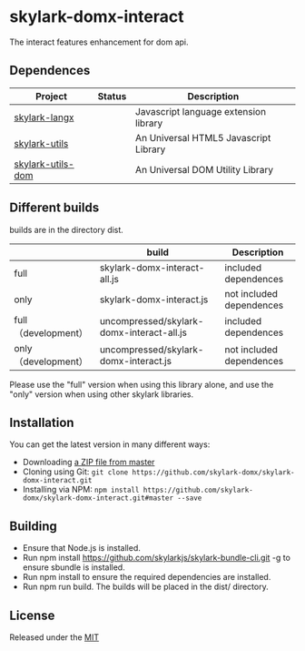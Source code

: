 # skylark-domx-interact
The interact features enhancement for dom api.

## Dependences

| Project                                                      | Status | Description                           |
| ------------------------------------------------------------ | ------ | ------------------------------------- |
| [skylark-langx](https://github.com/skylarklangx/skylark-langx) |        | Javascript language extension library |
| [skylark-utils](https://github.com/skylarkutils/skylark-utils) |        | An Universal HTML5 Javascript Library |
| [skylark-utils-dom](https://github.com/skylarkutils/skylark-utils-dom) |        | An Universal DOM Utility Library      |

## Different builds

builds are in the directory dist.

|                      | build                                      | Description              |
| -------------------- | ------------------------------------------ | ------------------------ |
| full                 | skylark-domx-interact-all.js              | included dependences     |
| only                 | skylark-domx-interact.js                  | not included dependences |
| full （development） | uncompressed/skylark-domx-interact-all.js | included dependences     |
| only （development） | uncompressed/skylark-domx-interact.js     | not included dependences |

Please use the "full" version when using this library alone, and use the "only" version when using other skylark libraries.

## Installation

You can get the latest version in many different ways:

- Downloading [a ZIP file from master](https://github.com/skylark-domx/skylark-domx-interact/archive/master.zip)
- Cloning using Git: `git clone https://github.com/skylark-domx/skylark-domx-interact.git`
- Installing via NPM: `npm install https://github.com/skylark-domx/skylark-domx-interact.git#master --save`

## Building 

- Ensure that Node.js is installed.
- Run npm install https://github.com/skylarkjs/skylark-bundle-cli.git -g to ensure sbundle is installed.
- Run npm install to ensure the required dependencies are installed.
- Run npm run build. The builds will be placed in the dist/ directory.

## License

Released under the [MIT](http://opensource.org/licenses/MIT)